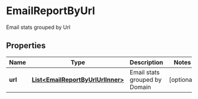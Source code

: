

# EmailReportByUrl

Email stats grouped by Url

## Properties

| Name | Type | Description | Notes |
|------------ | ------------- | ------------- | -------------|
|**url** | [**List&lt;EmailReportByUrlUrlInner&gt;**](EmailReportByUrlUrlInner.md) | Email stats grouped by Domain |  [optional] |



